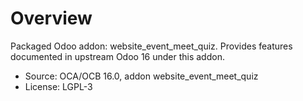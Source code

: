 # Overview

Packaged Odoo addon: website_event_meet_quiz. Provides features documented in upstream Odoo 16 under this addon.

- Source: OCA/OCB 16.0, addon website_event_meet_quiz
- License: LGPL-3
